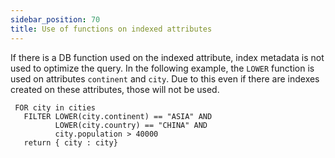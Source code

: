 ```yaml
---
sidebar_position: 70
title: Use of functions on indexed attributes
---
```


If there is a DB function used on the indexed attribute, index metadata is not used to optimize the query. In the following example, the `LOWER` function is used on attributes `continent` and `city`. Due to this even if there are indexes created on these attributes, those will not be used.

```
 FOR city in cities
   FILTER LOWER(city.continent) == "ASIA" AND
          LOWER(city.country) == "CHINA" AND
          city.population > 40000  
   return { city : city}
```